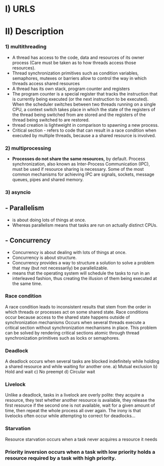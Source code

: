 # I) URLS

# II) Description

### 1) multithreading

* A thread has access to the code, data and resources of its owner process (Care must be taken as to how threads access
  those resources).
* Thread synchronization primitives such as condition variables, semaphores, mutexes or barriers allow to control the
  way in which threads access shared resources
* A thread has its own stack, program counter and registers
* The program counter is a special register that tracks the instruction that is currently being executed (or the next
  instruction to be executed). When the scheduler switches between two threads running on a single CPU, a context switch
  takes place in which the state of the registers of the thread being switched from are stored and the registers of the
  thread being switched to are restored.
* thread creation is lightweight in comparison to spawning a new process.
* Critical section - refers to code that can result in a race condition when executed by multiple threads, because a a
  shared resource is involved.

### 2) multiprocessing

* **Processes do not share the same resources,** by default. Process synchronization, also known as Inter-Process
  Communication (IPC), must be used if resource sharing is necessary. Some of the most common mechanisms for achieving
  IPC are signals, sockets, message queues, pipes and shared memory.

### 3) asyncio

## - Parallelism

- is about doing lots of things at once.
- Whereas parallelism means that tasks are run on actually distinct CPUs.

## - Concurrency

- Concurrency is about dealing with lots of things at once.
- Concurrency is about structure.
- Concurrency provides a way to structure a solution to solve a problem that may (but not necessarily) be
  parallelizable.
- means that the operating system will schedule the tasks to run in an interleaved fashion, thus creating the illusion
  of them being executed at the same time.

### Race condition

A race condition leads to inconsistent results that stem from the order in which threads or processes act on some shared
state.
Race conditions occur because access to the shared state happens outside of synchronization mechanisms
Occurs when several threads execute a critical section without synchronization mechanisms in place.
This problem can be solved by rendering critical sections atomic through thread synchronization primitives such as locks
or semaphores.

### Deadlock

A deadlock occurs when several tasks are blocked indefinitely while holding a shared resource and while waiting for
another one.
a) Mutual exclusion b) Hold and wait c) No preempt d) Circular wait

### Livelock

Unlike a deadlock, tasks in a livelock are overly polite: they acquire a resource, they test whether another resource is
available, they release the first resource if the second one is not available, wait for a given amount of time, then
repeat the whole process all over again. The irony is that livelocks often occur while attempting to correct for
deadlocks…

### Starvation

Resource starvation occurs when a task never acquires a resource it needs

### Priority inversion occurs when a task with low priority holds a resource required by a task with high priority.
